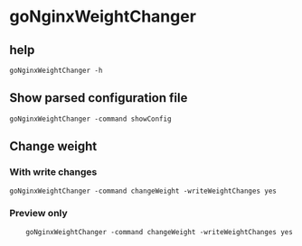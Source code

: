 # goNginxWeightChanger

## help
    goNginxWeightChanger -h

## Show parsed configuration file
    goNginxWeightChanger -command showConfig

## Change weight

### With write changes

```
goNginxWeightChanger -command changeWeight -writeWeightChanges yes
``` 

### Preview only

```
    goNginxWeightChanger -command changeWeight -writeWeightChanges yes
``` 

